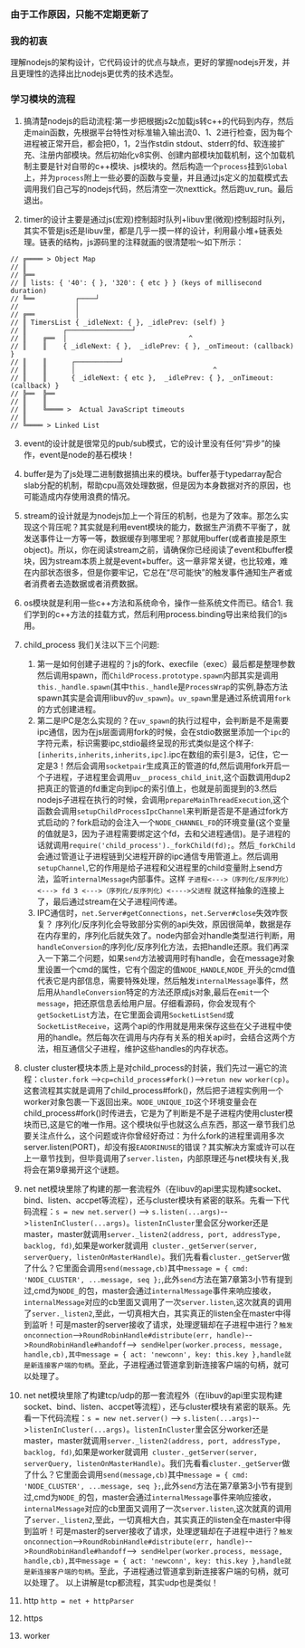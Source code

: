 ### 由于工作原因，只能不定期更新了
### 我的初衷
理解nodejs的架构设计，它代码设计的优点与缺点，更好的掌握nodejs开发，并且更理性的选择出比nodejs更优秀的技术选型。

### 学习模块的流程
1. 搞清楚nodejs的启动流程:第一步把根据js2c加载js转c++的代码到内存，然后走main函数，先根据平台特性对标准输入输出流0、1、2进行检查，因为每个进程被正常开启，都会把0，1，2当作stdin stdout、stderr的fd、软连接扩充、注册内部模块。然后初始化v8实例、创建内部模块加载机制，这个加载机制主要是针对自带的c++模块、js模块的。然后构造一个`process`挂到`Global`上，并为`process`附上一些必要的函数与变量，并且通过js定义的加载模式去调用我们自己写的nodejs代码，然后清空一次nexttick。然后跑uv_run。最后退出。

2. timer的设计主要是通过js(宏观)控制超时队列+libuv里(微观)控制超时队列，其实不管是js还是libuv里，都是几乎一摸一样的设计，利用最小堆+链表处理。链表的结构，js源码里的注释就画的很清楚啦～如下所示：
```
// ╔════ > Object Map
// ║
// ╠══
// ║ lists: { '40': { }, '320': { etc } } (keys of millisecond duration)
// ╚══          ┌────┘
//              │
// ╔══          │
// ║ TimersList { _idleNext: { }, _idlePrev: (self) }
// ║         ┌────────────────┘
// ║    ╔══  │                              ^
// ║    ║    { _idleNext: { },  _idlePrev: { }, _onTimeout: (callback) }
// ║    ║      ┌───────────┘
// ║    ║      │                                  ^
// ║    ║      { _idleNext: { etc },  _idlePrev: { }, _onTimeout: (callback) }
// ╠══  ╠══
// ║    ║
// ║    ╚════ >  Actual JavaScript timeouts
// ║
// ╚════ > Linked List

```

3. event的设计就是很常见的pub/sub模式，它的设计里没有任何“异步”的操作，event是node的基石模块！

4. buffer是为了js处理二进制数据搞出来的模块。buffer基于typedarray配合slab分配的机制，帮助cpu高效处理数据，但是因为本身数据对齐的原因，也可能造成内存使用浪费的情况。

5. stream的设计就是为nodejs加上一个背压的机制，也是为了效率。那怎么实现这个背压呢？其实就是利用event模块的能力，数据生产消费不平衡了，就发送事件让一方等一等，数据缓存到哪里呢？那就用buffer(或者直接是原生object)。所以，你在阅读stream之前，请确保你已经阅读了event和buffer模块，因为stream本质上就是event+buffer。这一章非常关键，也比较难，难在内部状态很多，但是你要牢记，它总在“尽可能快”的触发事件通知生产者或者消费者去造数据或者消费数据。

6. os模块就是利用一些c++方法和系统命令，操作一些系统文件而已。结合1. 我们学到的c++方法的挂载方式，然后利用process.binding导出来给我们的js用。

7. child_process 我们关注以下三个问题:
   1. 第一是如何创建子进程的？js的fork、execfile（exec）最后都是整理参数然后调用spawn，而`ChildProcess.prototype.spawn`内部其实是调用`this._handle.spawn`(其中`this._handle`是`ProcessWrap`的实例,静态方法spawn其实是会调用libuv的`uv_spawn`)。`uv_spawn`里是通过系统调用`fork`的方式创建进程。
   2. 第二是IPC是怎么实现的？在`uv_spawn`的执行过程中，会判断是不是需要ipc通信，因为在js层面调用fork的时候，会在stdio数据里添加一个`ipc`的字符元素，标识需要ipc,stdio最终呈现的形式类似是这个样子:`[inherits,inherits,inherits,ipc]`.ipc在数组的索引是3，记住，它一定是3！然后会调用`socketpair`生成真正的管道的fd,然后调用fork开启一个子进程，子进程里会调用`uv__process_child_init`,这个函数调用dup2把真正的管道的fd重定向到ipc的索引值上，也就是前面提到的3.然后nodejs子进程在执行的时候，会调用`prepareMainThreadExecution`,这个函数会调用`setupChildProcessIpcChannel`来判断是否是不是通过fork方式启动的？fork启动的会注入一个`NODE_CHANNEL_FD`的环境变量(这个变量的值就是3，因为子进程需要绑定这个fd，去和父进程通信)。是子进程的话就调用`require('child_process')._forkChild(fd);`。然后`_forkChild`会通过管道让子进程链到父进程开辟的ipc通信专用管道上。然后调用`setupChannel`,它的作用是给子进程和父进程里的child变量附上send方法，监听`internalMessage`内部事件。这样 `子进程<--->（序列化/反序列化）<---> fd 3 <--->（序列化/反序列化）<---->父进程` 就这样抽象的连接上了，最后通过stream在父子进程间传递。
   3. IPC通信时，`net.Server#getConnections`，`net.Server#close`失效咋恢复？ 序列化/反序列化会导致部分实例的api失效，原因很简单，数据是存在内存里的，序列化后就失效了。node内部会对handle类型进行判断，用`handleConversion`的序列化/反序列化方法，去把handle还原。我们再深入一下第二个问题，如果`send`方法被调用时有handle，会在message对象里设置一个cmd的属性，它有个固定的值`NODE_HANDLE`,`NODE_`开头的cmd值代表它是内部信息，需要特殊处理，然后触发`internalMessage`事件，然后用从`handleConversion`特定的方法还原成js对象,最后在`emit`一个`message`，把还原信息丢给用户层。仔细看源码，你会发现有个`getSocketList`方法，在它里面会调用`SocketListSend`或`SocketListReceive`，这两个api的作用就是用来保存这些在父子进程中使用的handle。然后每次在调用与内存有关系的相关api时，会结合这两个方法，相互通信父子进程，维护这些handles的内存状态。
  
8. cluster cluster模块本质上是对child_process的封装，我们先过一遍它的流程：`cluster.fork` -->`cp=child_process#fork()`-->`retun new worker(cp)`。这套流程其实就是调用了child_process#fork()，然后把子进程实例用一个worker对象包裹一下返回出来。`NODE_UNIQUE_ID`这个环境变量会在child_process#fork()时传进去，它是为了判断是不是子进程内使用cluster模块而已,这是它的唯一作用。这个模块似乎也就这么点东西，那这一章节我们总要关注点什么，这个问题或许你曾经好奇过：为什么fork的进程里调用多次server.listen(PORT)，却没有报`EADDRINUSE`的错误？其实解决方案或许可以在上一章节找到，但毕竟调用了`server.listen`，内部原理还与net模块有关,我将会在第9章揭开这个谜题。

9. net net模块里除了构建的那一套流程外（在libuv的api里实现构建socket、bind、listen、accpet等流程），还与cluster模块有紧密的联系。先看一下代码流程：`s = new net.server()` --> `s.listen(...args)`-->`listenInCluster(...args)`。`listenInCluster`里会区分worker还是master，master就调用`server._listen2(address, port, addressType, backlog, fd)`,如果是worker就调用` cluster._getServer(server, serverQuery, listenOnMasterHandle)`。我们先看看`cluster._getServer`做了什么？它里面会调用`send(message,cb)`其中`message = { cmd: 'NODE_CLUSTER', ...message, seq };`,此外`send`方法在第7章第3小节有提到过,cmd为`NODE_`的包，master会通过`internalMessage`事件来响应接收，`internalMessage`对应的cb里面又调用了一次`server.listen`,这次就真的调用了`server._listen2`,至此，一切真相大白，其实真正的listen全在master中得到监听！可是master的server接收了请求，处理逻辑却在子进程中进行？`触发onconnection`-->`RoundRobinHandle#distribute(err, handle)`-->`RoundRobinHandle#handoff`-->` sendHelper(worker.process, message, handle,cb),其中message = { act: 'newconn', key: this.key },handle就是新连接客户端的句柄`。至此，子进程通过管道拿到新连接客户端的句柄，就可以处理了。 
 
9. net net模块里除了构建tcp/udp的那一套流程外（在libuv的api里实现构建socket、bind、listen、accpet等流程），还与cluster模块有紧密的联系。先看一下代码流程：`s = new net.server()` --> `s.listen(...args)`-->`listenInCluster(...args)`。`listenInCluster`里会区分worker还是master，master就调用`server._listen2(address, port, addressType, backlog, fd)`,如果是worker就调用` cluster._getServer(server, serverQuery, listenOnMasterHandle)`。我们先看看`cluster._getServer`做了什么？它里面会调用`send(message,cb)`其中`message = { cmd: 'NODE_CLUSTER', ...message, seq };`,此外`send`方法在第7章第3小节有提到过,cmd为`NODE_`的包，master会通过`internalMessage`事件来响应接收，`internalMessage`对应的cb里面又调用了一次`server.listen`,这次就真的调用了`server._listen2`,至此，一切真相大白，其实真正的listen全在master中得到监听！可是master的server接收了请求，处理逻辑却在子进程中进行？`触发onconnection`-->`RoundRobinHandle#distribute(err, handle)`-->`RoundRobinHandle#handoff`-->` sendHelper(worker.process, message, handle,cb),其中message = { act: 'newconn', key: this.key },handle就是新连接客户端的句柄`。至此，子进程通过管道拿到新连接客户端的句柄，就可以处理了。 以上讲解是tcp都流程，其实udp也是类似！

10. http `http = net + httpParser`

11. https

12. worker

